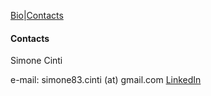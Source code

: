 
[Bio](https://simonecinti.github.io/BIO.md)|[Contacts](#)

#### Contacts

Simone Cinti

e-mail: simone83.cinti (at) gmail.com
[LinkedIn](https://www.linkedin.com/in/simone-cinti-1743a659/)
